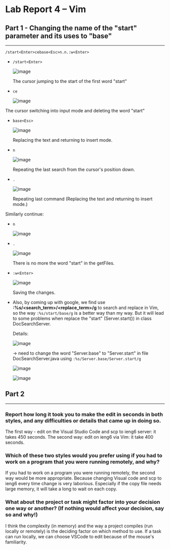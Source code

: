 # Lab Report 4 – Vim
## Part 1 - Changing the name of the "start" parameter and its uses to "base"

---

`/start<Enter>cebase<Esc>n.n.:w<Enter>`

* `/start<Enter>` 

  ![image](https://user-images.githubusercontent.com/114208205/201450675-06855b33-3b36-44f3-bd8e-dd5f7a7fb222.png)
  
  The cursor jumping to the start of the first word "start"
  
* `ce`

  ![image](https://user-images.githubusercontent.com/114208205/201450698-7daf2343-8627-48b9-b874-559082705a8d.png)

The cursor switching into input mode and deleting the word "start"

* `base<Esc>`

  ![image](https://user-images.githubusercontent.com/114208205/201450764-d2d888a5-c1bd-4576-97db-ca649d586851.png)
  
  Replacing the text and returning to insert mode.
  
* `n`
  
  ![image](https://user-images.githubusercontent.com/114208205/201450791-08586475-b48c-43c0-81ef-f524ef579075.png)
  
   Repeating the last search from the cursor's position down.
  
* `.`
  
  ![image](https://user-images.githubusercontent.com/114208205/201450801-6fd9a0b2-7b2a-4420-93ff-9ef151ce843a.png)
  
  Repeating last command (Replacing the text and returning to insert mode.)
  
Similarly continue:  
* `n`
  
  ![image](https://user-images.githubusercontent.com/114208205/201450851-c44bd75d-9019-4b53-aa7f-f5e2ae302d84.png)
  
* `.`
  
  ![image](https://user-images.githubusercontent.com/114208205/201450854-7a8b2c2c-324b-46b3-8360-fcaba1732ede.png)

  There is no more the word "start" in the getFiles.
  
* `:w<Enter>`
  
  ![image](https://user-images.githubusercontent.com/114208205/201468695-d81f7583-96e1-41dd-ac6b-01a110f57269.png)


  Saving the changes.
  
* Also, by coming up with google, we find use **:%s/<search_term>/<replace_term>/g** to search and replace in Vim, so the way `:%s/start/base/g` is a better way than my way. But it will lead to some problems when replace the "start" (Server.start()) in class DocSearchServer. 
  
   Details:
  
    ![image](https://user-images.githubusercontent.com/114208205/201463458-69d48f65-0ee0-4287-9e8a-75df9c471553.png)
  
  -> need to change the word "Server.base" to "Server.start" in file DocSearchServer.java using `:%s/Server.base/Server.start/g`
  
    ![image](https://user-images.githubusercontent.com/114208205/201468381-7007b6e7-f114-4d86-bdae-db9ec717ffd6.png)
 
    ![image](https://user-images.githubusercontent.com/114208205/201468416-1bf17bdd-a476-40ed-b5c9-e32676e5d95c.png)




## Part 2

---
### Report how long it took you to make the edit in seconds in both styles, and any difficulties or details that came up in doing so.
  
  The first way - edit on the Visual Studio Code and scp to ieng6 server: it takes 450 seconds.
  The second way: edit on ieng6 via Vim: it take 400 seconds.
  
### Which of these two styles would you prefer using if you had to work on a program that you were running remotely, and why?

  If you had to work on a program you were running remotely, the second way would be more appropriate. Because changing Visual code and scp to ieng6 every time change is very laborious. Especially if the copy file needs large memory, it will take a long to wait on each copy.
  
### What about the project or task might factor into your decision one way or another? (If nothing would affect your decision, say so and why!)

  I think the complexity (in memory) and the way a project compiles (run locally or remotely) is the deciding factor on which method to use. If a task can run locally, we can choose VSCode to edit because of the mouse's familiarity.
  

